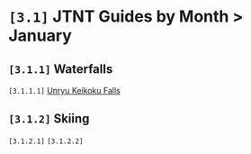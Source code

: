 # `[3.1]` JTNT Guides by Month > January

## `[3.1.1]` Waterfalls
`[3.1.1.1]` [Unryu Keikoku Falls](unryu-keikoku-falls.md)

## `[3.1.2]` Skiing
`[3.1.2.1]` []()
`[3.1.2.2]` []()
